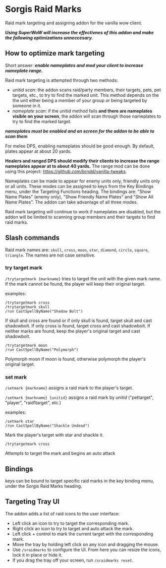 # Sorgis Raid Marks
Raid mark targeting and assigning addon for the vanilla wow client.

***Using SuperWoW will increase the effectivnes of this addon and make the following optimizations unneccesary.***

## How to optimize mark targeting
Short answer: ***enable nameplates and mod your client to increase nameplate range.***

Raid mark targeting is attempted through two methods:
- *unitid scan*: the addon scans raid/party members, their targets, pets, pet targets, etc., to try to find the marked unit. This method depends on the the unit either being a member of your group or being targeted by someone in it. 
- *nameplate scan*: if the unitid method fails **and there are nameplates visible on your screen**, the addon will scan through those nameplates to try to find the marked target.

***nameplates must be enabled and on screen for the addon to be able to scan them***

For melee DPS, enabling nameplates should be good enough. By default, plates appear at about 20 yards.

**Healers and ranged DPS should modify their clients to increase the range nameplates appear at to about 40 yards.**
The range mod can be done using this project: https://github.com/brndd/vanilla-tweaks.

Nameplates can be made to appear for enemy units only, friendly units only or all units. These modes can be assigned to keys from the Key Bindings menu, under the Targeting Functions heading. The bindings are: "Show Name Plates" (enemy only), "Show Friendly Name Plates" and "Show All Name Plates". The addon can take advantage of all three modes.

Raid mark targeting will continue to work if nameplates are disabled, but the addon will be limited to scanning group members and their targets to find raid marks.

## Slash commands
Raid mark names are: `skull`, `cross`, `moon`, `star`, `diamond`, `circle`, `square`, `triangle`. The names are not case sensitive.

### try target mark
`/trytargetmark {markname}`
tries to target the unit with the given mark name. If the mark cannot be found, the player will keep their original target.

examples:
```
/trytargetmark cross
/trytargetmark skull
/run CastSpellByName("Shadow Bolt")
```
If skull and cross are found or if only skull is found, target skull and cast shadowbolt.
If only cross is found, target cross and cast shadowbolt.
If neither marks are found, keep the player's original target and cast shadowbolt.

```
/trytargetmark moon
/run CastSpellByName("Polymorph")
```
Polymorph moon if moon is found, otherwise polymorph the player's original target.

### set mark
`/setmark {markname}`
assigns a raid mark to the player's target.

`/setmark {markname} {unitid}`
assigns a raid mark by *unitid* ("pettarget", "player", "raid1target", etc.)

examples:
```
/setmark star
/run CastSpellByName("Shackle Undead")
```
Mark the player's target with star and shackle it.

```
/trytargetmark cross
```
Attempts to target the mark and begins an auto attack

## Bindings
keys can be bound to target specific raid marks in the key binding menu, under the Sorgis Raid Marks heading.

## Targeting Tray UI
The addon adds a list of raid icons to the user interface:
- Left click an icon to try to target the corresponding mark.
- Right click an icon to try to target and auto attack the mark.
- Left click + control to mark the current target with the corresponding mark.
- Move the tray by holding left click on any icon and dragging the mouse.
- Use `/sraidmarks` to configure the UI. From here you can resize the icons, lock it in place or hide it.
- If you drag the tray off your screen, run `/sraidmarks reset`.
